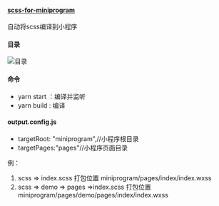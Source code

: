 #### [scss-for-miniprogram](https://github.com/RongMine/scss-for-miniprogram "地址")
自动将scss编译到小程序
#### 目录

![目录](http://pd0zb8hw9.bkt.clouddn.com/666.png "目录")

#### 命令

- yarn start ：编译并监听
- yarn build : 编译

#### output.config.js

- targetRoot: "miniprogram",//小程序根目录
- targetPages:"pages"//小程序页面目录


例：
   1. scss => index.scss  打包位置  miniprogram/pages/index/index.wxss
   2. scss => demo => pages =>index.scss 打包位置 miniprogram/pages/demo/pages/index/index.wxss